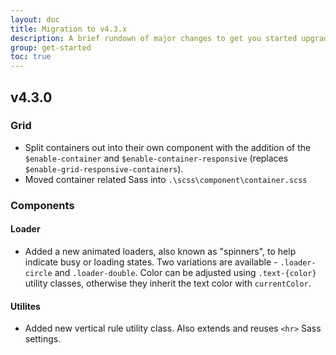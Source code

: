 ```yaml
---
layout: doc
title: Migration to v4.3.x
description: A brief rundown of major changes to get you started upgrading.
group: get-started
toc: true
---
```


## v4.3.0

### Grid
 - Split containers out into their own component with the addition of the `$enable-container` and `$enable-container-responsive` (replaces `$enable-grid-responsive-containers`).
 - Moved container related Sass into `.\scss\component\container.scss`

### Components

#### Loader
 - Added a new animated loaders, also known as "spinners", to help indicate busy or loading states. Two variations are available - `.loader-circle` and `.loader-double`. Color can be adjusted using `.text-{color}` utility classes, otherwise they inherit the text color with `currentColor`.

#### Utilites
 - Added new vertical rule utility class. Also extends and reuses `<hr>` Sass settings.
